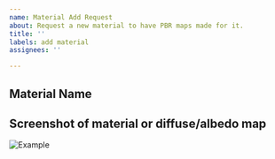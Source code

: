 ```yaml
---
name: Material Add Request
about: Request a new material to have PBR maps made for it.
title: ''
labels: add material
assignees: ''

---
```


## Material Name

## Screenshot of material or diffuse/albedo map

![Example](url-of-image)
